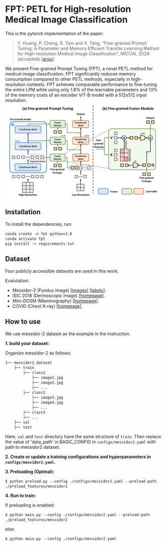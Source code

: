 # FPT: PETL for High-resolution Medical Image Classification

This is the pytorch implementation of the paper:

> Y. Huang, P. Cheng, R. Tam and X. Tang, "Fine-grained Prompt Tuning: A Parameter and Memory Efficient Transfer Learning Method for High-resolution Medical Image Classification", MICCAI, 2024. (accepted) [[arxiv](https://arxiv.org/abs/2403.07576)]

We present Fine-grained Prompt Tuning (FPT), a novel PETL method for medical image classification. FPT significantly reduces memory consumption compared to other PETL methods, especially in high-resolution contexts. FPT achieves comparable performance to fine-tuning the entire LPM while using only 1.8% of the learnable parameters and 13% of the memory costs of an encoder ViT-B model with a 512x512 input resolution.
![](./framework.png)


## Installation
To install the dependencies, run:
```shell
conda create -n fpt python=3.8
conda activate fpt
pip install -r requirements.txt
```


## Dataset
Four publicly accessible datasets are used in this work.

Evalutation:
- Messidor-2 (Fundus image) [[images](https://www.adcis.net/en/third-party/messidor2/)] [[labels](https://www.kaggle.com/datasets/google-brain/messidor2-dr-grades)].
- ISIC 2018 (Dermoscopic image) [[homepage](https://challenge.isic-archive.com/landing/2018/)].
- Mini-DDSM (Mammography) [[homepage](https://ardisdataset.github.io/MiniDDSM/?trk=public_profile_project-button)].
- COVID (Chest X-ray) [[homepage](https://www.kaggle.com/datasets/sid321axn/covid-cxr-image-dataset-research)].


## How to use
We use messidor-2 dataset as the example in the instruction.

**1. build your dataset:**

Organize messidor-2 as follows:

```
├── messidor2_dataset
    ├── train
        ├── class1
            ├── image1.jpg
            ├── image2.jpg
            ├── ...
        ├── class2
            ├── image3.jpg
            ├── image4.jpg
            ├── ...
        ├── class3
        ├── ...
    ├── val
    ├── test
```

Here, `val` and `test` directory have the same structure of  `train`.  Then replace the value of 'data_path' in BASIC_CONFIG in `configs/messidor2.yaml` with path to messidor2 dataset.

**2. Create or update a training configurations and hyperparameters in `configs/messidor2.yaml`.**

**3. Preloading (Optinal):**
```shell
$ python preload.py --config ./configs/messidor2.yaml --preload-path ./preload_features/messidor2
```

**4. Run to train:**

If preloading is enabled:
```shell
$ python main.py --config ./configs/messidor2.yaml --preload-path ./preload_features/messidor2
```
else:
```shell
$ python main.py --config ./configs/messidor2.yaml
```
